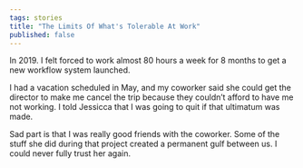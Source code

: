 ```yaml
---
tags: stories
title: "The Limits Of What's Tolerable At Work"
published: false
---
```


In 2019. I felt forced to work almost 80 hours a week for 8 months to get a new workflow system launched. 

I had a vacation scheduled in May, and my coworker said she could get the director to make me cancel the trip because they couldn’t afford to have me not working. I told Jessicca that I was going to quit if that ultimatum was made. 

Sad part is that I was really good friends with the coworker. Some of the stuff she did during that project created a permanent gulf between us. I could never fully trust her again.
